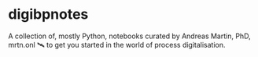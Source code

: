 # digibpnotes
A collection of, mostly Python, notebooks curated by Andreas Martin, PhD, mrtn.onl 🛰 to get you started in the world of process digitalisation.
